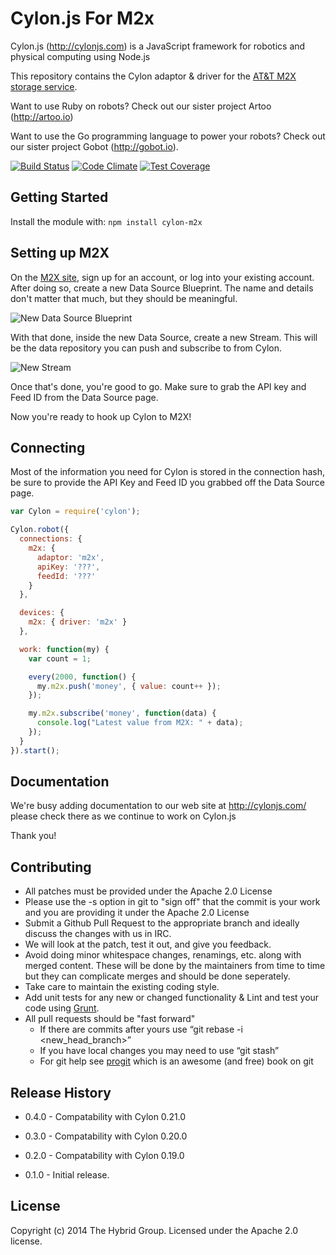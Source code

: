 # Cylon.js For M2x

Cylon.js (http://cylonjs.com) is a JavaScript framework for robotics and
physical computing using Node.js

This repository contains the Cylon adaptor & driver for the [AT&T M2X storage service](https://m2x.att.com).

Want to use Ruby on robots? Check out our sister project Artoo (http://artoo.io)

Want to use the Go programming language to power your robots? Check out our sister project Gobot (http://gobot.io).

[![Build Status](https://secure.travis-ci.org/hybridgroup/cylon-m2x.png?branch=master)](http://travis-ci.org/hybridgroup/cylon-m2x) [![Code Climate](https://codeclimate.com/github/hybridgroup/cylon-m2x/badges/gpa.svg)](https://codeclimate.com/github/hybridgroup/cylon-m2x) [![Test Coverage](https://codeclimate.com/github/hybridgroup/cylon-m2x/badges/coverage.svg)](https://codeclimate.com/github/hybridgroup/cylon-m2x)

## Getting Started

Install the module with: `npm install cylon-m2x`

## Setting up M2X

On the [M2X site][M2X], sign up for an account, or log into your existing account.
After doing so, create a new Data Source Blueprint.
The name and details don't matter that much, but they should be meaningful.

![New Data Source Blueprint](http://i.imgur.com/YWIPHKr.png)

With that done, inside the new Data Source, create a new Stream.
This will be the data repository you can push and subscribe to from Cylon.

![New Stream](http://i.imgur.com/piKM1ey.png)

Once that's done, you're good to go.
Make sure to grab the API key and Feed ID from the Data Source page.

Now you're ready to hook up Cylon to M2X!

[M2X]: https://m2x.att.com

## Connecting

Most of the information you need for Cylon is stored in the connection hash, be sure to provide the API Key and Feed ID you grabbed off the Data Source page.

```javascript
var Cylon = require('cylon');

Cylon.robot({
  connections: {
    m2x: {
      adaptor: 'm2x',
      apiKey: '???',
      feedId: '???'
    }
  },

  devices: {
    m2x: { driver: 'm2x' }
  },

  work: function(my) {
    var count = 1;

    every(2000, function() {
      my.m2x.push('money', { value: count++ });
    });

    my.m2x.subscribe('money', function(data) {
      console.log("Latest value from M2X: " + data);
    });
  }
}).start();
```

## Documentation

We're busy adding documentation to our web site at http://cylonjs.com/ please check there as we continue to work on Cylon.js

Thank you!

## Contributing

* All patches must be provided under the Apache 2.0 License
* Please use the -s option in git to "sign off" that the commit is your work and you are providing it under the Apache 2.0 License
* Submit a Github Pull Request to the appropriate branch and ideally discuss the changes with us in IRC.
* We will look at the patch, test it out, and give you feedback.
* Avoid doing minor whitespace changes, renamings, etc. along with merged content. These will be done by the maintainers from time to time but they can complicate merges and should be done seperately.
* Take care to maintain the existing coding style.
* Add unit tests for any new or changed functionality & Lint and test your code using [Grunt](http://gruntjs.com/).
* All pull requests should be "fast forward"
  * If there are commits after yours use “git rebase -i <new_head_branch>”
  * If you have local changes you may need to use “git stash”
  * For git help see [progit](http://git-scm.com/book) which is an awesome (and free) book on git

## Release History

- 0.4.0 - Compatability with Cylon 0.21.0

- 0.3.0 - Compatability with Cylon 0.20.0

- 0.2.0 - Compatability with Cylon 0.19.0

- 0.1.0 - Initial release.

## License
Copyright (c) 2014 The Hybrid Group. Licensed under the Apache 2.0 license.
